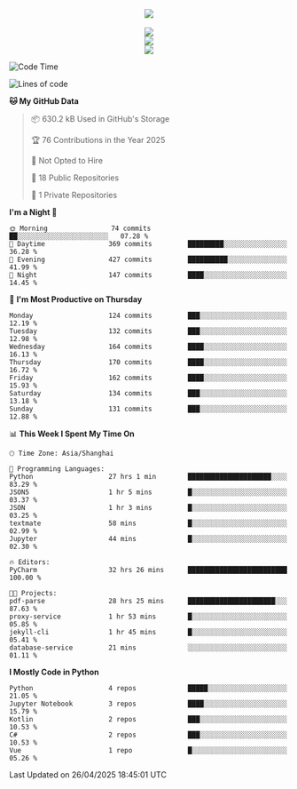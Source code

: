 <div align="center">
  <img src="https://readme-typing-svg.demolab.com?font=Zhi+Mang+Xing&size=40&pause=1000&color=000000&center=true&vCenter=true&lines=Baymax%E5%B0%8F%E6%8C%AF;Hello%20World"/><br/>
  <br/>
  <img src="https://skillicons.dev/icons?i=java,kotlin,python,c,cpp,html,css,javascript" /><br/>
  <img src="https://skillicons.dev/icons?i=spring,vue,pytorch,maven,gradle,mysql,sqlite,linux" /><br/>
  <img src="https://skillicons.dev/icons?i=idea,pycharm,webstorm,androidstudio,vscode,git,vim,md" /><br/>
</div>

<!--START_SECTION:waka-->
![Code Time](http://img.shields.io/badge/Code%20Time-853%20hrs%2025%20mins-blue)

![Lines of code](https://img.shields.io/badge/From%20Hello%20World%20I%27ve%20Written-6.1%20million%20lines%20of%20code-blue)

**🐱 My GitHub Data** 

> 📦 630.2 kB Used in GitHub's Storage 
 > 
> 🏆 76 Contributions in the Year 2025
 > 
> 🚫 Not Opted to Hire
 > 
> 📜 18 Public Repositories 
 > 
> 🔑 1 Private Repositories 
 > 
**I'm a Night 🦉** 

```text
🌞 Morning                74 commits          ██░░░░░░░░░░░░░░░░░░░░░░░   07.28 % 
🌆 Daytime                369 commits         █████████░░░░░░░░░░░░░░░░   36.28 % 
🌃 Evening                427 commits         ██████████░░░░░░░░░░░░░░░   41.99 % 
🌙 Night                  147 commits         ████░░░░░░░░░░░░░░░░░░░░░   14.45 % 
```
📅 **I'm Most Productive on Thursday** 

```text
Monday                   124 commits         ███░░░░░░░░░░░░░░░░░░░░░░   12.19 % 
Tuesday                  132 commits         ███░░░░░░░░░░░░░░░░░░░░░░   12.98 % 
Wednesday                164 commits         ████░░░░░░░░░░░░░░░░░░░░░   16.13 % 
Thursday                 170 commits         ████░░░░░░░░░░░░░░░░░░░░░   16.72 % 
Friday                   162 commits         ████░░░░░░░░░░░░░░░░░░░░░   15.93 % 
Saturday                 134 commits         ███░░░░░░░░░░░░░░░░░░░░░░   13.18 % 
Sunday                   131 commits         ███░░░░░░░░░░░░░░░░░░░░░░   12.88 % 
```


📊 **This Week I Spent My Time On** 

```text
🕑︎ Time Zone: Asia/Shanghai

💬 Programming Languages: 
Python                   27 hrs 1 min        █████████████████████░░░░   83.29 % 
JSON5                    1 hr 5 mins         █░░░░░░░░░░░░░░░░░░░░░░░░   03.37 % 
JSON                     1 hr 3 mins         █░░░░░░░░░░░░░░░░░░░░░░░░   03.25 % 
textmate                 58 mins             █░░░░░░░░░░░░░░░░░░░░░░░░   02.99 % 
Jupyter                  44 mins             █░░░░░░░░░░░░░░░░░░░░░░░░   02.30 % 

🔥 Editors: 
PyCharm                  32 hrs 26 mins      █████████████████████████   100.00 % 

🐱‍💻 Projects: 
pdf-parse                28 hrs 25 mins      ██████████████████████░░░   87.63 % 
proxy-service            1 hr 53 mins        █░░░░░░░░░░░░░░░░░░░░░░░░   05.85 % 
jekyll-cli               1 hr 45 mins        █░░░░░░░░░░░░░░░░░░░░░░░░   05.41 % 
database-service         21 mins             ░░░░░░░░░░░░░░░░░░░░░░░░░   01.11 % 
```

**I Mostly Code in Python** 

```text
Python                   4 repos             █████░░░░░░░░░░░░░░░░░░░░   21.05 % 
Jupyter Notebook         3 repos             ████░░░░░░░░░░░░░░░░░░░░░   15.79 % 
Kotlin                   2 repos             ███░░░░░░░░░░░░░░░░░░░░░░   10.53 % 
C#                       2 repos             ███░░░░░░░░░░░░░░░░░░░░░░   10.53 % 
Vue                      1 repo              █░░░░░░░░░░░░░░░░░░░░░░░░   05.26 % 
```




 Last Updated on 26/04/2025 18:45:01 UTC
<!--END_SECTION:waka-->





